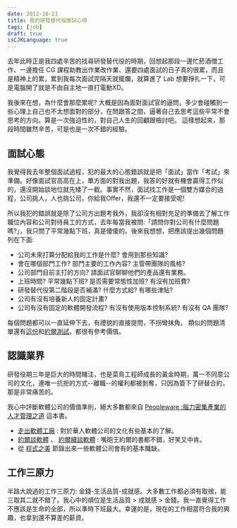 ```yaml
---
date: 2012-10-21
title: 我的研發替代役面試心得
tags: [job]
draft: true
isCJKLanguage: true
---
```


去年此時正是我四處辛苦的找尋研發替代役的時期，回想起那段一邊忙菸酒僧工作、一邊擔任 CG 課程助教出作業改作業、還要四處面試的日子真的很累，而且是精神上的累，累到我每次面試完隔天就擺爛，就算進了 Lab 想要掙扎一下，可是電腦開了就是不由自主地一直打電動XD。

我後來在想，為什麼會那麼累呢? 大概是因為面對面試官的逼問，多少會碰觸到一些心理上自己也不太想面對的部分，在問跟答之間，逼著自己去思考這些平常不會思考的方向。算是一次強迫性的，對自己人生的回顧跟檢討吧。
這樣想起來，那段時間雖然辛苦，可是也是一次不錯的經驗。

## 面試心態

我覺得我去年整個面試過程，犯的最大的心態錯誤就是把「面試」當作「考試」來準備。好像面試官高高在上，單方面的對我出題，我答的好就有機會贏得工作似的，還沒開始談地位就先矮了一截。事實不然，面試找工作是一個雙方媒合的過程，公司挑人，人也挑公司，你給我Offer，我還不一定要接受呢!

所以我犯的錯誤就是除了公司方出題考我外，我卻沒有相對充足的準備去了解工作職位內容和公司對待員工的方式，去年每當我被問:「請問你對公司有什麼問題嗎?」，我只問了平常幾點下班，真是傻傻的。後來我想想，把應該提出幾個問題列在下面:

* 公司未來打算分配給我的工作是什麼? 會用到那些知識?
* 會在哪個部門工作? 部門主要的工作內容? 主管帶團隊的風格?
* 公司部門目前主打的方向? 請面試官聊聊他們的產品還有業務。
* 上班時間? 平常幾點下班? 是否需要常態性加班? 有沒有加班費?
* 研發替代役第二階段是否補滿? 什麼方式給? 有哪些津貼?
* 公司有沒有培養新人的固定計畫?
* 公司有沒有固定的軟體開發流程? 有沒有使用版本控制系統? 有沒有 QA 團隊?

每個問題都可以一直延伸下去，有禮貌的直接提問，不拐彎抹角。
類似的問題清單還有[這份][0]和[約爾測試][1]，都很有參考價值。

## 認識業界

研發役期三年是巨大的時間賭注，也是菜鳥工程師成長的黃金時期，萬一不同意公司的文化，連唯一抗拒的方式--離職--的權利都被剝奪，只因為簽下了研替合約，那是非常痛苦的。

我心中評斷軟體公司的價值準則，絕大多數都來自 [Peopleware :腦力密集產業的人才管理之道][2] 這本書。

* [走出軟體工廠][5] : 對於華人軟體公司的文化有些基本的了解。
* [約爾談軟體][3] 、 [約爾續談軟體][4] : 嘴砲王約爾的書都不錯，好笑又中肯。
* 從 [程式之美][1] 節錄出來一些軟體公司會有的基本職缺。

## 工作三原力

半路大說過的工作三原力: 金錢-生活品質-成就感。大多數工作都必須有取捨，能三取其二就不錯了。我心中的順位是生活品質 > 成就感 > 金錢。我一直覺得工作不應該是生命的全部，所以準時下班最大。幸運的是，現在的工作相當符合我的興趣，也拿到還不算差的薪資。

[0]: http://www.ptt.cc/bbs/Soft_Job/M.1355486660.A.B56.html	"面試的25個大哉問"
[1]: http://local.joelonsoftware.com/wiki/The_Joel_on_Software_Translation_Project:%E7%B4%84%E8%80%B3%E6%B8%AC%E8%A9%A6	"約爾測試"
[2]: http://www.books.com.tw/exep/prod/booksfile.php?item=0010387385	"Peopleware"
[3]: http://haha/	"約爾趣談軟體"
[4]: http://haha/	"約爾續談軟體"
[5]: http://haha/	"走出軟體工廠"
[7]: http://www.csie.nctu.edu.tw/~jclu/letter.htm	"一封台積電離職工程師的信"
[8]: https://disp.cc/b/27-2hfS	"為何要念國內研究所"
